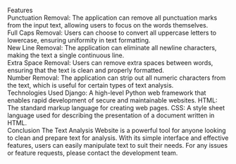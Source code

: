 Features
<br>
Punctuation Removal: The application can remove all punctuation marks from the input text, allowing users to focus on the words themselves.
<br>
Full Caps Removal: Users can choose to convert all uppercase letters to lowercase, ensuring uniformity in text formatting.
<br>
New Line Removal: The application can eliminate all newline characters, making the text a single continuous line.
<br>
Extra Space Removal: Users can remove extra spaces between words, ensuring that the text is clean and properly formatted.
<br>
Number Removal: The application can strip out all numeric characters from the text, which is useful for certain types of text analysis.
<br>
Technologies Used
Django: A high-level Python web framework that enables rapid development of secure and maintainable websites.
HTML: The standard markup language for creating web pages.
CSS: A style sheet language used for describing the presentation of a document written in HTML.
<br>
Conclusion
The Text Analysis Website is a powerful tool for anyone looking to clean and prepare text for analysis. With its simple interface and effective features, users can easily manipulate text to suit their needs. For any issues or feature requests, please contact the development team.
